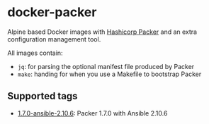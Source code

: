 # docker-packer

Alpine based Docker images with [Hashicorp Packer](https://www.packer.io/) and
an extra configuration management tool.

All images contain:

- `jq`: for parsing the optional manifest file produced by Packer
- `make`: handing for when you use a Makefile to bootstrap Packer

## Supported tags

- [1.7.0-ansible-2.10.6](ansible/README.md): Packer 1.7.0 with Ansible 2.10.6
